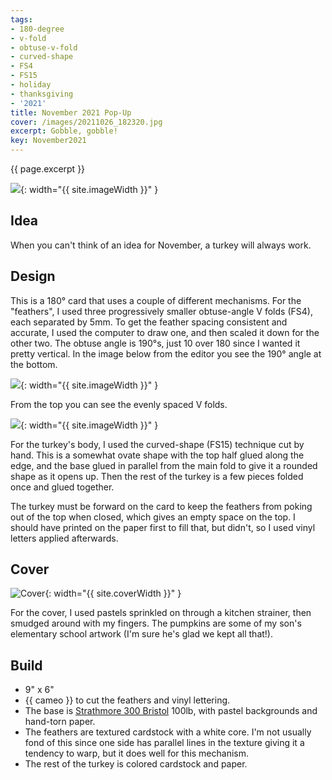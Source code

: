 ```yaml
---
tags:
- 180-degree
- v-fold
- obtuse-v-fold
- curved-shape
- FS4
- FS15
- holiday
- thanksgiving
- '2021'
title: November 2021 Pop-Up
cover: /images/20211026_182320.jpg
excerpt: Gobble, gobble!
key: November2021
---
```

{{ page.excerpt }}

![]({{site.baseurl}}/images/20211030_turkey.gif){: width="{{ site.imageWidth }}" }

## Idea

When you can't think of an idea for November, a turkey will always work.

## Design

This is a 180&deg; card that uses a couple of different mechanisms. For the "feathers", I used three progressively smaller obtuse-angle V folds (FS4), each separated by 5mm. To get the feather spacing consistent and accurate, I used the computer to draw one, and then scaled it down for the other two. The obtuse angle is 190&deg;s, just 10 over 180 since I wanted it pretty vertical. In the image below from the editor you see the 190&deg; angle at the bottom.

![]({{site.baseurl}}/images/turkey-feathers.png){: width="{{ site.imageWidth }}" }

From the top you can see the evenly spaced V folds.

![]({{site.baseurl}}/images/20211026_182601.jpg){: width="{{ site.imageWidth }}" }

For the turkey's body, I used the curved-shape (FS15) technique cut by hand. This is a somewhat ovate shape with the top half glued along the edge, and the base glued in parallel from the main fold to give it a rounded shape as it opens up. Then the rest of the turkey is a few pieces folded once and glued together.

The turkey must be forward on the card to keep the feathers from poking out of the top when closed, which gives an empty space on the top. I should have printed on the paper first to fill that, but didn't, so I used vinyl letters applied afterwards.

## Cover

![Cover]({{site.baseurl}}{{page.cover}}){: width="{{ site.coverWidth }}" }

For the cover, I used pastels sprinkled on through a kitchen strainer, then smudged around with my fingers. The pumpkins are some of my son's elementary school artwork (I'm sure he's glad we kept all that!).

## Build

* 9" x 6"
* {{ cameo }} to cut the feathers and vinyl lettering.
* The base is [Strathmore 300 Bristol](/supplies.html#strathmore-300-bristol) 100lb, with pastel backgrounds and hand-torn paper.
* The feathers are textured cardstock with a white core. I'm not usually fond of this since one side has parallel lines in the texture giving it a tendency to warp, but it does well for this mechanism.
* The rest of the turkey is colored cardstock and paper.
